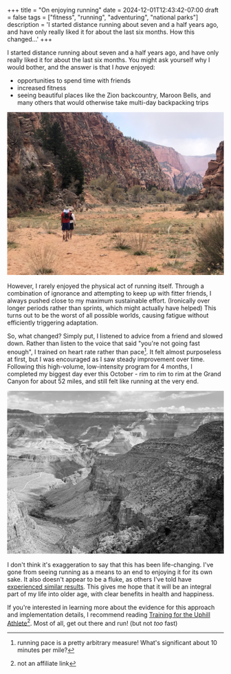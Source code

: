 +++
title = "On enjoying running"
date = 2024-12-01T12:43:42-07:00
draft = false
tags = ["fitness", "running", "adventuring", "national parks"]
description = 'I started distance running about seven and a half years ago, and have only really liked it for about the last six months. How this changed...'
+++

I started distance running about seven and a half years ago, and have only really liked it for about the last six months. You might ask yourself why I would bother, and the answer is that I _have_ enjoyed:

* opportunities to spend time with friends
* increased fitness
* seeing beautiful places like the Zion backcountry, Maroon Bells, and many others that would otherwise take multi-day backpacking trips

![An image of two distance runners in Zion National Park's Hop Valley](hop-valley.jpg "Traveling west through Zion's Hop Valley (own work)")

However, I rarely enjoyed the physical act of running itself. Through a combination of ignorance and attempting to keep up with fitter friends, I always pushed close to my maximum sustainable effort. (Ironically over longer periods rather than sprints, which might actually have helped) This turns out to be the worst of all possible worlds, causing fatigue without efficiently triggering adaptation.

So, what changed? Simply put, I listened to advice from a friend and slowed down. Rather than listen to the voice that said "you're not going fast enough", I trained on heart rate rather than pace[^1]. It felt almost purposeless at first, but I was encouraged as I saw steady improvement over time. Following this high-volume, low-intensity program for 4 months, I completed my biggest day ever this October - rim to rim to rim at the Grand Canyon for about 52 miles, and still felt like running at the very end.

![Bright Angel in the Grand Canyon](bright-angel.jpg "Looking back down the Bright Angel trail on the way up (own work)")

I don't think it's exaggeration to say that this has been life-changing. I've gone from seeing running as a means to an end to enjoying it for its own sake. It also doesn't appear to be a fluke, as others I've told have [experienced similar results](https://frugalprofessor.com/financial-update-oct-2024/). This gives me hope that it will be an integral part of my life into older age, with clear benefits in health and happiness.

If you're interested in learning more about the evidence for this approach and implementation details, I recommend reading [Training for the Uphill Athlete](https://uphillathlete.com/product/training-for-the-uphill-athlete-book/)[^2]. Most of all, get out there and run! (but not _too_ fast)


[^1]: running pace is a pretty arbitrary measure! What's significant about 10 minutes per mile?
[^2]: not an affiliate link

